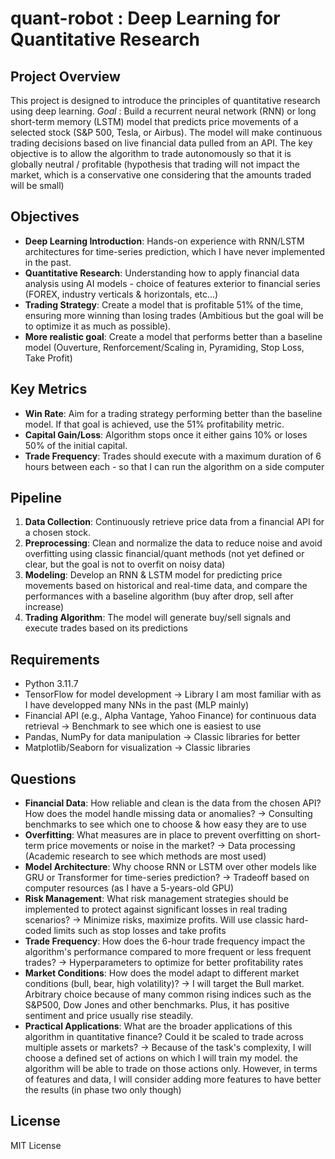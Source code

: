 # quant-robot : Deep Learning for Quantitative Research

## Project Overview
This project is designed to introduce the principles of quantitative research using deep learning. 
*Goal* : Build a recurrent neural network (RNN) or long short-term memory (LSTM) model that predicts price movements of a selected stock (S&P 500, Tesla, or Airbus). 
The model will make continuous trading decisions based on live financial data pulled from an API. The key objective is to allow the algorithm to trade autonomously so that it is globally neutral / profitable (hypothesis that trading will not impact the market, which is a conservative one considering that the amounts traded will be small)

## Objectives
- **Deep Learning Introduction**: Hands-on experience with RNN/LSTM architectures for time-series prediction, which I have never implemented in the past.
- **Quantitative Research**: Understanding how to apply financial data analysis using AI models - choice of features exterior to financial series (FOREX, industry verticals & horizontals, etc...)
- **Trading Strategy**: Create a model that is profitable 51% of the time, ensuring more winning than losing trades (Ambitious but the goal will be to optimize it as much as possible).
- **More realistic goal**: Create a model that performs better than a baseline model (Ouverture, Renforcement/Scaling in, Pyramiding, Stop Loss, Take Profit)

## Key Metrics
- **Win Rate**: Aim for a trading strategy performing better than the baseline model. If that goal is achieved, use the 51% profitability metric.
- **Capital Gain/Loss**: Algorithm stops once it either gains 10% or loses 50% of the initial capital.
- **Trade Frequency**: Trades should execute with a maximum duration of 6 hours between each - so that I can run the algorithm on a side computer

## Pipeline
1. **Data Collection**: Continuously retrieve price data from a financial API for a chosen stock.
2. **Preprocessing**: Clean and normalize the data to reduce noise and avoid overfitting using classic financial/quant methods (not yet defined or clear, but the goal is not to overfit on noisy data)
3. **Modeling**: Develop an RNN & LSTM model for predicting price movements based on historical and real-time data, and compare the performances with a baseline algorithm (buy after drop, sell after increase)
4. **Trading Algorithm**: The model will generate buy/sell signals and execute trades based on its predictions

## Requirements
- Python 3.11.7
- TensorFlow for model development → Library I am most familiar with as I have developped many NNs in the past (MLP mainly)
- Financial API (e.g., Alpha Vantage, Yahoo Finance) for continuous data retrieval → Benchmark to see which one is easiest to use
- Pandas, NumPy for data manipulation → Classic libraries for better 
- Matplotlib/Seaborn for visualization → Classic libraries 

## Questions
- **Financial Data**: How reliable and clean is the data from the chosen API? How does the model handle missing data or anomalies? → Consulting benchmarks to see which one to choose & how easy they are to use
- **Overfitting**: What measures are in place to prevent overfitting on short-term price movements or noise in the market? → Data processing (Academic research to see which methods are most used)
- **Model Architecture**: Why choose RNN or LSTM over other models like GRU or Transformer for time-series prediction? → Tradeoff based on computer resources (as I have a 5-years-old GPU)
- **Risk Management**: What risk management strategies should be implemented to protect against significant losses in real trading scenarios? → Minimize risks, maximize profits. Will use classic hard-coded limits such as stop losses and take profits
- **Trade Frequency**: How does the 6-hour trade frequency impact the algorithm's performance compared to more frequent or less frequent trades? → Hyperparameters to optimize for better profitability rates
- **Market Conditions**: How does the model adapt to different market conditions (bull, bear, high volatility)? → I will target the Bull market. Arbitrary choice because of many common rising indices such as the S&P500, Dow Jones and other benchmarks. Plus, it has positive sentiment and price usually rise steadily.
- **Practical Applications**: What are the broader applications of this algorithm in quantitative finance? Could it be scaled to trade across multiple assets or markets? → Because of the task's complexity, I will choose a defined set of actions on which I will train my model. the algorithm will be able to trade on those actions only. However, in terms of features and data, I will consider adding more features to have better the results (in phase two only though)

## License
MIT License
